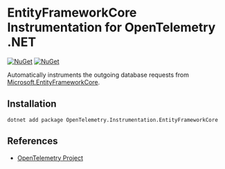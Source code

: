 # EntityFrameworkCore Instrumentation for OpenTelemetry .NET

[![NuGet](https://img.shields.io/nuget/v/OpenTelemetry.Instrumentation.EntityFrameworkCore.svg)](https://www.nuget.org/packages/OpenTelemetry.Instrumentation.EntityFrameworkCore)
[![NuGet](https://img.shields.io/nuget/dt/OpenTelemetry.Instrumentation.EntityFrameworkCore.svg)](https://www.nuget.org/packages/OpenTelemetry.Instrumentation.EntityFrameworkCore)

Automatically instruments the outgoing database requests from
[Microsoft.EntityFrameworkCore](https://www.nuget.org/packages/Microsoft.EntityFrameworkCore).

## Installation

```shell
dotnet add package OpenTelemetry.Instrumentation.EntityFrameworkCore
```

## References

* [OpenTelemetry Project](https://opentelemetry.io/)
